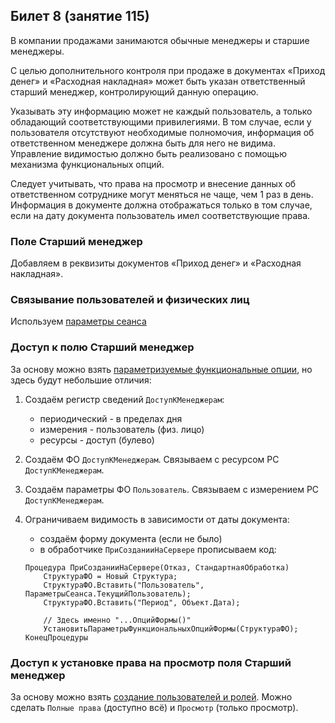 ## Билет 8 (занятие 115)

В компании продажами занимаются обычные менеджеры и старшие менеджеры. 

С целью дополнительного контроля при продаже в документах «Приход денег» и «Расходная накладная» может быть указан ответственный старший менеджер, контролирующий данную операцию. 

Указывать эту информацию может не каждый пользователь, а только обладающий соответствующими привилегиями. В том случае, если у пользователя отсутствуют необходимые полномочия, информация об ответственном менеджере должна быть для него не видима. Управление видимостью должно быть реализовано с помощью механизма функциональных опций. 

Следует учитывать, что права на просмотр и внесение данных об ответственном сотруднике могут меняться не чаще, чем 1 раз в день. Информация в документе должна отображаться только в том случае, если на дату документа пользователь имел соответствующие права.


### Поле **Старший менеджер**

Добавляем в реквизиты документов «Приход денег» и «Расходная накладная».


### Связывание пользователей и физических лиц
Используем [параметры сеанса](уф%20общее.md#user-and-person)


### Доступ к полю **Старший менеджер**

За основу можно взять [параметризуемые функциональные опции](уф%20общее.md#fo-params), но здесь будут небольшие отличия:

1. Создаём регистр сведений `ДоступКМенеджерам`:
	- периодический - в пределах дня
	- измерения - пользователь (физ. лицо)
	- ресурсы - доступ (булево)

2. Создаём ФО `ДоступКМенеджерам`. Связываем с ресурсом РС `ДоступКМенеджерам`.

3. Создаём параметры ФО `Пользователь`. Связываем с измерением РС `ДоступКМенеджерам`.

4. Ограничиваем видимость в зависимости от даты документа:
	- создаём форму документа (если не было)
	- в обработчике `ПриСозданииНаСервере` прописываем код:
	```1c
	Процедура ПриСозданииНаСервере(Отказ, СтандартнаяОбработка)
		СтруктураФО = Новый Структура;
		СтруктураФО.Вставить("Пользователь", ПараметрыСеанса.ТекущийПользователь);
		СтруктураФО.Вставить("Период", Объект.Дата);  
		
		// Здесь именно "...ОпцийФормы()"
		УстановитьПараметрыФункциональныхОпцийФормы(СтруктураФО);
	КонецПроцедуры
	```


### Доступ к установке права на просмотр поля **Старший менеджер**

За основу можно взять [создание пользователей и ролей](уф%20общее.md#user-creation). Можно сделать `Полные права` (доступно всё) и `Просмотр` (только просмотр).

